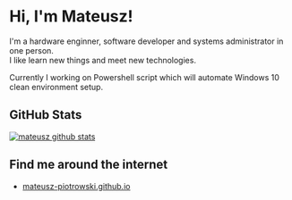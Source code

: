 # Hi, I'm Mateusz!

I'm a hardware enginner, software developer and systems administrator in one person.\
I like learn new things and meet new technologies.

Currently I working on Powershell script which will automate Windows 10 clean environment setup.

## GitHub Stats

[![mateusz github stats](https://github-readme-stats.vercel.app/api?username=mateusz-piotrowski)](https://github.com/anuraghazra/github-readme-stats)

## Find me around the internet
- <a href="https://mateusz-piotrowski.github.io/"> mateusz-piotrowski.github.io </a>
